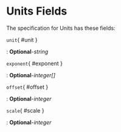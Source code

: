 <style>
  .md-content__button {
    display: none;
  }
</style>
# Units Fields




The specification for Units
has these fields:


`unit`{ #unit }

:   **Optional**-*string*<br>
    


`exponent`{ #exponent }

:   **Optional**-*integer[]*<br>
    


`offset`{ #offset }

:   **Optional**-*integer*<br>
    


`scale`{ #scale }

:   **Optional**-*integer*<br>
    

